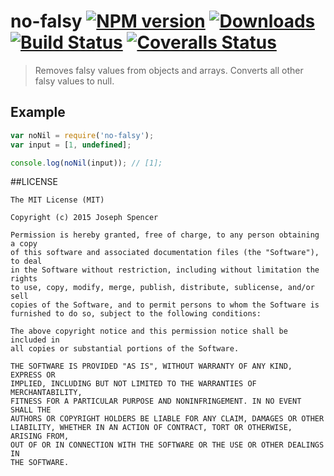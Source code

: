 # no-falsy [![NPM version][npm-image]][npm-url] [![Downloads][downloads-image]][npm-url] [![Build Status][travis-image]][travis-url] [![Coveralls Status][coveralls-image]][coveralls-url]
> Removes falsy values from objects and arrays.  Converts all other falsy values to null.

## Example

```javascript
var noNil = require('no-falsy');
var input = [1, undefined];

console.log(noNil(input)); // [1];
```

##LICENSE
``````
The MIT License (MIT)

Copyright (c) 2015 Joseph Spencer

Permission is hereby granted, free of charge, to any person obtaining a copy
of this software and associated documentation files (the "Software"), to deal
in the Software without restriction, including without limitation the rights
to use, copy, modify, merge, publish, distribute, sublicense, and/or sell
copies of the Software, and to permit persons to whom the Software is
furnished to do so, subject to the following conditions:

The above copyright notice and this permission notice shall be included in
all copies or substantial portions of the Software.

THE SOFTWARE IS PROVIDED "AS IS", WITHOUT WARRANTY OF ANY KIND, EXPRESS OR
IMPLIED, INCLUDING BUT NOT LIMITED TO THE WARRANTIES OF MERCHANTABILITY,
FITNESS FOR A PARTICULAR PURPOSE AND NONINFRINGEMENT. IN NO EVENT SHALL THE
AUTHORS OR COPYRIGHT HOLDERS BE LIABLE FOR ANY CLAIM, DAMAGES OR OTHER
LIABILITY, WHETHER IN AN ACTION OF CONTRACT, TORT OR OTHERWISE, ARISING FROM,
OUT OF OR IN CONNECTION WITH THE SOFTWARE OR THE USE OR OTHER DEALINGS IN
THE SOFTWARE.
``````

[downloads-image]: http://img.shields.io/npm/dm/no-falsy.svg
[npm-url]: https://npmjs.org/package/no-falsy
[npm-image]: http://img.shields.io/npm/v/no-falsy.svg

[travis-url]: https://travis-ci.org/jsdevel/node-no-falsy
[travis-image]: http://img.shields.io/travis/jsdevel/node-no-falsy.svg

[coveralls-url]: https://coveralls.io/r/jsdevel/node-no-falsy
[coveralls-image]: http://img.shields.io/coveralls/jsdevel/node-no-falsy/master.svg
